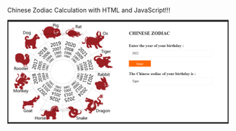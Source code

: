 Chinese Zodiac Calculation with HTML and JavaScript!!!

<img src="https://github.com/AlanTeeWeiLoon/Small-and-Simple-Application/blob/main/Small%20Application/Chinese%20Zodiac%20Calculation/img/ChineseZodiacSample.png" />
